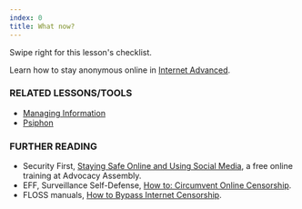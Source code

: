```yaml
---
index: 0
title: What now?
---
```

Swipe right for this lesson's checklist.

Learn how to stay anonymous online in [Internet Advanced](umbrella://lesson/the-internet/1).

### RELATED LESSONS/TOOLS

*   [Managing Information](umbrella://lesson/managing-information)
*   [Psiphon](umbrella://lesson/psiphon)

### FURTHER READING

* 	Security First, [Staying Safe Online and Using Social Media](https://advocacyassembly.org/en/courses/32/#/chapter/1/lesson/1), a free online training at Advocacy Assembly.  
*   EFF, Surveillance Self-Defense, [How to: Circumvent Online Censorship](https://ssd.eff.org/en/module/how-circumvent-online-censorship).
*   FLOSS manuals, [How to Bypass Internet Censorship](http://booki.flossmanuals.net/bypassing-censorship/).